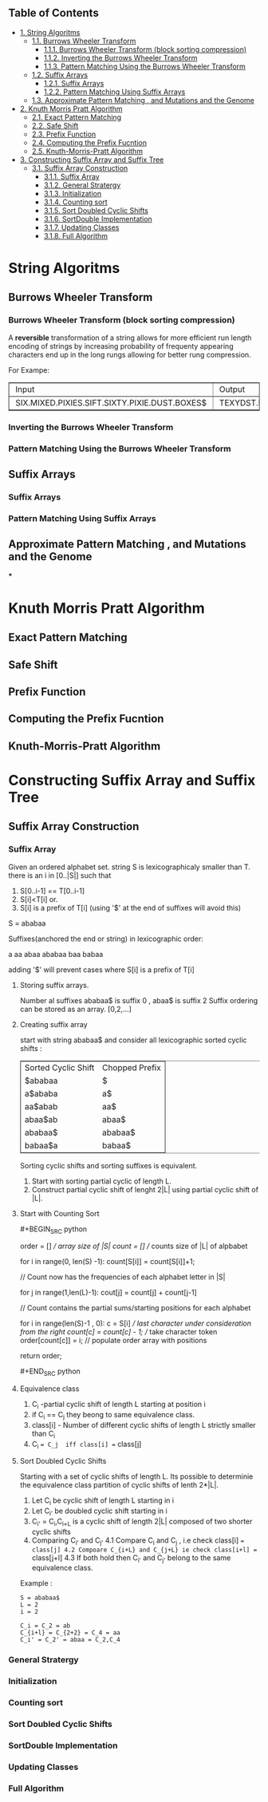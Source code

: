 <div id="table-of-contents">
<h2>Table of Contents</h2>
<div id="text-table-of-contents">
<ul>
<li><a href="#sec-1">1. String Algoritms</a>
<ul>
<li><a href="#sec-1-1">1.1. Burrows Wheeler Transform</a>
<ul>
<li><a href="#sec-1-1-1">1.1.1. Burrows Wheeler Transform (block sorting compression)</a></li>
<li><a href="#sec-1-1-2">1.1.2. Inverting the Burrows Wheeler Transform</a></li>
<li><a href="#sec-1-1-3">1.1.3. Pattern Matching Using the Burrows Wheeler Transform</a></li>
</ul>
</li>
<li><a href="#sec-1-2">1.2. Suffix Arrays</a>
<ul>
<li><a href="#sec-1-2-1">1.2.1. Suffix Arrays</a></li>
<li><a href="#sec-1-2-2">1.2.2. Pattern Matching Using Suffix Arrays</a></li>
</ul>
</li>
<li><a href="#sec-1-3">1.3. Approximate Pattern Matching , and Mutations and the Genome</a></li>
</ul>
</li>
<li><a href="#sec-2">2. Knuth Morris Pratt Algorithm</a>
<ul>
<li><a href="#sec-2-1">2.1. Exact Pattern Matching</a></li>
<li><a href="#sec-2-2">2.2. Safe Shift</a></li>
<li><a href="#sec-2-3">2.3. Prefix Function</a></li>
<li><a href="#sec-2-4">2.4. Computing the Prefix Fucntion</a></li>
<li><a href="#sec-2-5">2.5. Knuth-Morris-Pratt Algorithm</a></li>
</ul>
</li>
<li><a href="#sec-3">3. Constructing Suffix Array and Suffix Tree</a>
<ul>
<li><a href="#sec-3-1">3.1. Suffix Array Construction</a>
<ul>
<li><a href="#sec-3-1-1">3.1.1. Suffix Array</a></li>
<li><a href="#sec-3-1-2">3.1.2. General Stratergy</a></li>
<li><a href="#sec-3-1-3">3.1.3. Initialization</a></li>
<li><a href="#sec-3-1-4">3.1.4. Counting sort</a></li>
<li><a href="#sec-3-1-5">3.1.5. Sort Doubled Cyclic Shifts</a></li>
<li><a href="#sec-3-1-6">3.1.6. SortDouble Implementation</a></li>
<li><a href="#sec-3-1-7">3.1.7. Updating Classes</a></li>
<li><a href="#sec-3-1-8">3.1.8. Full Algorithm</a></li>
</ul>
</li>
</ul>
</li>
</ul>
</div>
</div>

# String Algoritms<a id="sec-1" name="sec-1"></a>

## Burrows Wheeler Transform<a id="sec-1-1" name="sec-1-1"></a>

### Burrows Wheeler Transform (block sorting compression)<a id="sec-1-1-1" name="sec-1-1-1"></a>

A **reversible** transformation of a string allows for more efficient
run length encoding of strings by increasing probability of frequenty
appearing characters end up in the long rungs allowing for better rung
compression.

For Exampe:

<!-- This HTML table template is generated by emacs 26.0.50 -->
<table border="1">
  <tr>
    <td align="left" valign="top">
      &nbsp;Input&nbsp;&nbsp;&nbsp;&nbsp;&nbsp;&nbsp;&nbsp;&nbsp;&nbsp;&nbsp;&nbsp;&nbsp;&nbsp;&nbsp;&nbsp;&nbsp;&nbsp;&nbsp;&nbsp;&nbsp;&nbsp;&nbsp;&nbsp;&nbsp;&nbsp;&nbsp;&nbsp;&nbsp;&nbsp;&nbsp;&nbsp;&nbsp;&nbsp;&nbsp;&nbsp;&nbsp;&nbsp;&nbsp;&nbsp;&nbsp;&nbsp;
    </td>
    <td align="left" valign="top">
      &nbsp;Output&nbsp;&nbsp;&nbsp;&nbsp;&nbsp;&nbsp;&nbsp;&nbsp;&nbsp;&nbsp;&nbsp;&nbsp;&nbsp;&nbsp;&nbsp;&nbsp;&nbsp;&nbsp;&nbsp;&nbsp;&nbsp;&nbsp;&nbsp;&nbsp;&nbsp;&nbsp;&nbsp;&nbsp;&nbsp;&nbsp;&nbsp;&nbsp;&nbsp;&nbsp;&nbsp;&nbsp;&nbsp;&nbsp;&nbsp;
    </td>
  </tr>
  <tr>
    <td align="left" valign="top">
      &nbsp;SIX.MIXED.PIXIES.SIFT.SIXTY.PIXIE.DUST.BOXES$&nbsp;
    </td>
    <td align="left" valign="top">
      &nbsp;TEXYDST.E.IXIXIXXSSMPPS.B..E.S.EUSFXDIIOIIIT&nbsp;
    </td>
  </tr>
</table>

### Inverting the Burrows Wheeler Transform<a id="sec-1-1-2" name="sec-1-1-2"></a>

### Pattern Matching Using the Burrows Wheeler Transform<a id="sec-1-1-3" name="sec-1-1-3"></a>

## Suffix Arrays<a id="sec-1-2" name="sec-1-2"></a>

### Suffix Arrays<a id="sec-1-2-1" name="sec-1-2-1"></a>

### Pattern Matching Using Suffix Arrays<a id="sec-1-2-2" name="sec-1-2-2"></a>

## Approximate Pattern Matching , and Mutations and the Genome<a id="sec-1-3" name="sec-1-3"></a>

**\***

# Knuth Morris Pratt Algorithm<a id="sec-2" name="sec-2"></a>

## Exact Pattern Matching<a id="sec-2-1" name="sec-2-1"></a>

## Safe Shift<a id="sec-2-2" name="sec-2-2"></a>

## Prefix Function<a id="sec-2-3" name="sec-2-3"></a>

## Computing the Prefix Fucntion<a id="sec-2-4" name="sec-2-4"></a>

## Knuth-Morris-Pratt Algorithm<a id="sec-2-5" name="sec-2-5"></a>

# Constructing Suffix Array and Suffix Tree<a id="sec-3" name="sec-3"></a>

## Suffix Array Construction<a id="sec-3-1" name="sec-3-1"></a>

### Suffix Array<a id="sec-3-1-1" name="sec-3-1-1"></a>

Given an ordered alphabet set. string S is lexicographicaly
smaller than T. there is an i in [0..|S|] such that
1.  S[0..i-1] == T[0..i-1]
2.  S[i]<T[i]
    or.
3.  S[i] is a prefix of T[i] (using '$' at the end of suffixes will avoid this)

S = ababaa

Suffixes(anchored the end or string) in lexicographic order:

a
aa
abaa
ababaa
baa
babaa

adding '$' will prevent cases where S[i] is a prefix of T[i]

1.  Storing suffix arrays.

    Number al suffixes ababaa$ is suffix 0 , abaa$ is suffix 2
    Suffix ordering can be stored as an array.
    [0,2,&#x2026;]

2.  Creating suffix array

    start with string ababaa$ and consider all lexicographic sorted
    cyclic shifts :
    
    <table border="2" cellspacing="0" cellpadding="6" rules="groups" frame="hsides">
    
    
    <colgroup>
    <col  class="left" />
    
    <col  class="left" />
    </colgroup>
    <tbody>
    <tr>
    <td class="left">Sorted Cyclic Shift</td>
    <td class="left">Chopped Prefix</td>
    </tr>
    
    
    <tr>
    <td class="left">$ababaa</td>
    <td class="left">$</td>
    </tr>
    
    
    <tr>
    <td class="left">a$ababa</td>
    <td class="left">a$</td>
    </tr>
    
    
    <tr>
    <td class="left">aa$abab</td>
    <td class="left">aa$</td>
    </tr>
    
    
    <tr>
    <td class="left">abaa$ab</td>
    <td class="left">abaa$</td>
    </tr>
    
    
    <tr>
    <td class="left">ababaa$</td>
    <td class="left">ababaa$</td>
    </tr>
    
    
    <tr>
    <td class="left">babaa$a</td>
    <td class="left">babaa$</td>
    </tr>
    </tbody>
    </table>
    
    Sorting cyclic shifts and sorting suffixes is equivalent.
    
    1.  Start with sorting partial cyclic of length L.
    2.  Construct partial cyclic shift of lenght 2|L| using
        partial cyclic shift of |L|.

3.  Start with Counting Sort

    \#+BEGIN<sub>SRC</sub> python
    
    order  = [] */ array size of |S|
    count  = [] /* counts size of |L| of alpbabet
    
    for i in range(0, len(S) -1):
        count[S[i]] = count[S[i]]+1;
    
    // Count now has the frequencies of each alphabet letter in |S|
    
    for j in range(1,len(L)-1):
       cout[j] = count[j] + count[j-1]
    
    // Count contains the partial sums/starting positions for each alphabet
    
    for i in range(len(S)-1 , 0):
      c = S[i] */ last character under consideration from the right
      count[c] = count[c] - 1;  /* take character token
      order[count[c]] = i; // populate order array with positions
    
    return order;
    
    \#+END<sub>SRC</sub> python

4.  Equivalence class

    1.  C<sub>i</sub> -partial cyclic shift of length L starting at position i
    2.  if C<sub>i</sub> ==  C<sub>j</sub> they beong to same equivalence class.
    3.  class[i] - Number of different cyclic shifts of length L strictly smaller than C<sub>i</sub>
    4.  C<sub>i</sub> `= C_j  iff class[i] =` class[j]

5.  Sort Doubled Cyclic Shifts

    Starting with a set of cyclic shifts of length L. Its possible to
    determinie the equivalence class partition of cyclic shifts of
    lenth 2\*|L|.
    
    1.  Let C<sub>i</sub> be cyclic shift of length L starting in i
    2.  Let C<sub>i'</sub> be doubled cyclic shift starting in i
    3.  C<sub>i'</sub> = C<sub>i</sub>,C<sub>i+L</sub> is a cyclic shift of length 2|L| composed
        of two shorter cyclic shifts
    4.  Comparing C<sub>i'</sub> and C<sub>j'</sub> 
        4.1 Compare C<sub>i</sub> and C<sub>j</sub> , i.e check class[i] `= class[j]
                4.2 Compoare C_{i+L} and C_{j+L} ie check class[i+l] =` class[j+l]
        4.3 If both hold then C<sub>i'</sub> and C<sub>j'</sub> belong to the same equivalence class.
    
    Example :
    
        S = ababaa$
        L = 2
        i = 2
        
        C_i = C_2 = ab
        C_{i+l} = C_{2+2} = C_4 = aa
        C_i' = C_2' = abaa = C_2,C_4

### General Stratergy<a id="sec-3-1-2" name="sec-3-1-2"></a>

### Initialization<a id="sec-3-1-3" name="sec-3-1-3"></a>

### Counting sort<a id="sec-3-1-4" name="sec-3-1-4"></a>

### Sort Doubled Cyclic Shifts<a id="sec-3-1-5" name="sec-3-1-5"></a>

### SortDouble Implementation<a id="sec-3-1-6" name="sec-3-1-6"></a>

### Updating Classes<a id="sec-3-1-7" name="sec-3-1-7"></a>

### Full Algorithm<a id="sec-3-1-8" name="sec-3-1-8"></a>